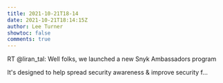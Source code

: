 ```yaml
---
title: 2021-10-21T18-14
date: 2021-10-21T18:14:15Z
author: Lee Turner
showtoc: false
comments: true
---
```


RT @liran_tal: Well folks, we launched a new Snyk Ambassadors program

It's designed to help spread security awareness &amp; improve security f…

